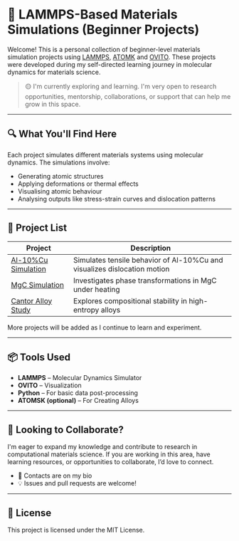 # 🧪 LAMMPS-Based Materials Simulations (Beginner Projects)

Welcome! This is a personal collection of beginner-level materials simulation projects using [LAMMPS](https://www.lammps.org/), [ATOMK](https://atomsk.univ-lille.fr/) and [OVITO](https://www.ovito.org/). These projects were developed during my self-directed learning journey in molecular dynamics for materials science.

> 🟡 I'm currently exploring and learning. I'm very open to research opportunities, mentorship, collaborations, or support that can help me grow in this space.

---

## 🔍 What You'll Find Here

Each project simulates different materials systems using molecular dynamics. The simulations involve:
- Generating atomic structures
- Applying deformations or thermal effects
- Visualising atomic behaviour
- Analysing outputs like stress-strain curves and dislocation patterns

---

## 🧰 Project List

| Project | Description |
|--------|-------------|
| [Al-10%Cu Simulation](https://github.com/i-Zac/lammps-al10cu) | Simulates tensile behavior of Al-10%Cu and visualizes dislocation motion |
| [MgC Simulation](https://github.com/i-Zac/lammps-mgc) | Investigates phase transformations in MgC under heating |
| [Cantor Alloy Study](https://github.com/i-Zac/lammps-cantor-alloy) | Explores compositional stability in high-entropy alloys |

More projects will be added as I continue to learn and experiment.

---

## 📦 Tools Used

- **LAMMPS** – Molecular Dynamics Simulator  
- **OVITO** – Visualization  
- **Python** – For basic data post-processing  
- **ATOMSK (optional)** – For Creating Alloys

---

## 🤝 Looking to Collaborate?

I'm eager to expand my knowledge and contribute to research in computational materials science. If you are working in this area, have learning resources, or opportunities to collaborate, I’d love to connect.

- 📧 Contacts are on my bio
- 💡 Issues and pull requests are welcome!

---

## 📜 License

This project is licensed under the MIT License.

